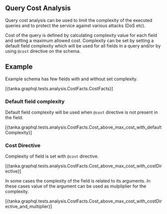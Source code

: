 ## Query Cost Analysis

Query cost analysis can be used to limit the complexity of the executed queries and
to protect the service against various attacks (DoS etc). 

Cost of the query is defined by calculating complexity value for each field and
setting a maximum allowed cost. Complexity can be set by setting a default field complexity
which will be used for all fields in a query and/or by using `@cost` directive on the schema.


## Example

Example schema has few fields with and without set complexity.

[{tanka.graphql.tests.analysis.CostFacts.CostFacts}]


### Default field complexity

Default field complexity will be used when `@cost` directive is not present in the field.
        
[{tanka.graphql.tests.analysis.CostFacts.Cost_above_max_cost_with_defaultComplexity}]


### Cost Directive

Complexity of field is set with `@cost` directive.

[{tanka.graphql.tests.analysis.CostFacts.Cost_above_max_cost_with_costDirective}]

In some cases the complexity of the field is related to its arguments. In these cases
value of the argument can be used as mulpliplier for the complexity.

[{tanka.graphql.tests.analysis.CostFacts.Cost_above_max_cost_with_costDirective_and_multiplier}]




